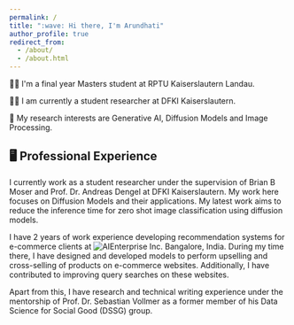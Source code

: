 ```yaml
---
permalink: /
title: ":wave: Hi there, I'm Arundhati"
author_profile: true
redirect_from: 
  - /about/
  - /about.html
---
```


:woman_student: I'm a final year Masters student at RPTU Kaiserslautern Landau.

:woman_technologist: I am currently a student researcher at DFKI Kaiserslautern.

:microscope:	My research interests are Generative AI, Diffusion Models and Image Processing. 

## :desktop_computer: Professional Experience

I currently work as a student researcher under the supervision of Brian B Moser and Prof. Dr. Andreas Dengel at DFKI Kaiserslautern. My work here focuses on Diffusion Models and their applications. My latest work aims to reduce the inference time for zero shot image classification using diffusion models. 

I have 2 years of work experience developing recommendation systems for e-commerce clients at ![AIEnterprise Inc.](https://www.aienterprise.com/) Bangalore, India. During my time there, I have designed and developed models to perform upselling and cross-selling of products on e-commerce websites. Additionally, I have contributed to improving query searches on these websites. 

Apart from this, I have research and technical writing experience under the mentorship of Prof. Dr. Sebastian Vollmer as a former member of his Data Science for Social Good  (DSSG) group. 



